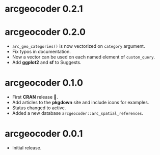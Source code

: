 # arcgeocoder 0.2.1

# arcgeocoder 0.2.0

-   `arc_geo_categories()` is now vectorized on `category` argument.
-   Fix typos in documentation.
-   Now a vector can be used on each named element of `custom_query`.
-   Add **ggplot2** and **sf** to Suggests.

# arcgeocoder 0.1.0

-   First **CRAN** release 🚀.
-   Add articles to the **pkgdown** site and include icons for examples.
-   Status changed to active.
-   Added a new database `arcgeocoder::arc_spatial_references`.

# arcgeocoder 0.0.1

-   Initial release.
